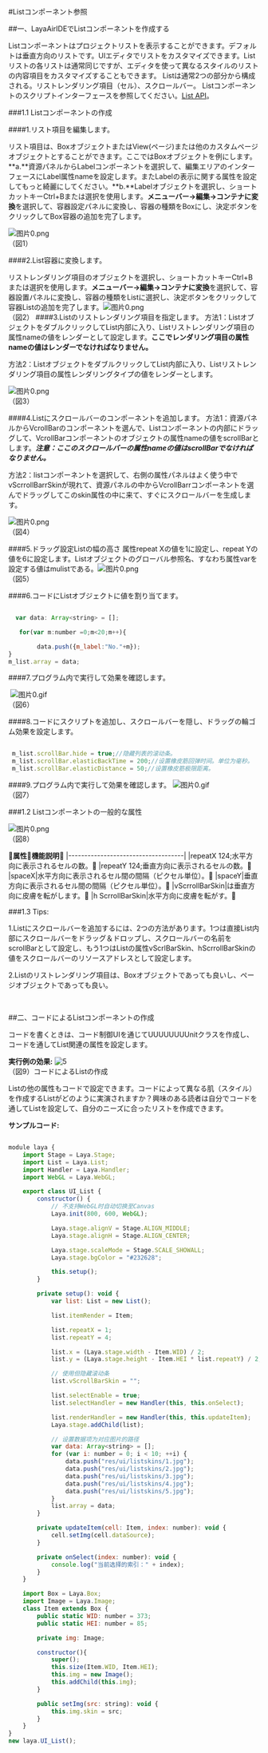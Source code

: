 #Listコンポーネント参照



##一、LayaAirIDEでListコンポーネントを作成する

Listコンポーネントはプロジェクトリストを表示することができます。デフォルトは垂直方向のリストです。UIエディタでリストをカスタマイズできます。Listリストの各リストは通常同じですが、エディタを使って異なるスタイルのリストの内容項目をカスタマイズすることもできます。
Listは通常2つの部分から構成される。リストレンダリング項目（セル）、スクロールバー。
Listコンポーネントのスクリプトインターフェースを参照してください。[List API](http://layaair.ldc.layabox.com/api/index.html?category=Core&class=laya.ui.List)。



 



###1.1 Listコンポーネントの作成

####1.リスト項目を編集します。

リスト項目は、BoxオブジェクトまたはView(ページ)または他のカスタムページオブジェクトとすることができます。ここではBoxオブジェクトを例にします。
​**a.**資源パネルからLabelコンポーネントを選択して、編集エリアのインターフェースにLabel属性nameを設定します。またLabelの表示に関する属性を設定してもっと綺麗にしてください。
​**b.**Labelオブジェクトを選択し、ショートカットキーCtrl+Bまたは選択を使用します。**メニューバー->編集->コンテナに変換**を選択して、容器設定パネルに変換し、容器の種類をBoxにし、決定ボタンをクリックしてBox容器の追加を完了します。

​![图片0.png](img/1.png)<br/>
（図1）





 ####2.List容器に変換します。

リストレンダリング項目のオブジェクトを選択し、ショートカットキーCtrl+Bまたは選択を使用します。**メニューバー->編集->コンテナに変換**を選択して、容器設置パネルに変換し、容器の種類をListに選択し、決定ボタンをクリックして容器Listの追加を完了します。
​![图片0.png](img/2.png)<br/>
（図2）
####3.Listのリストレンダリング項目を指定します。
方法1：ListオブジェクトをダブルクリックしてList内部に入り、Listリストレンダリング項目の属性nameの値をレンダーとして設定します。**ここでレンダリング項目の属性nameの値はレンダーでなければなりません。**

方法2：ListオブジェクトをダブルクリックしてList内部に入り、Listリストレンダリング項目の属性レンダリングタイプの値をレンダーとします。


​![图片0.png](img/3.png)<br/>
（図3）

####4.Listにスクロールバーのコンポーネントを追加します。
方法1：資源パネルからVcrollBarのコンポーネントを選んで、Listコンポーネントの内部にドラッグして、VcrollBarコンポーネントのオブジェクトの属性nameの値をscrollBarとします。***注意：ここのスクロールバーの属性nameの値はscrollBarでなければなりません。***

方法2：listコンポーネントを選択して、右側の属性パネルはよく使う中でvScrrollBarrSkinが現れて、資源パネルの中からVcrollBarrコンポーネントを選んでドラッグしてこのskin属性の中に来て、すぐにスクロールバーを生成します。

​![图片0.png](img/4.png)<br/>
（図4）

####5.ドラッグ設定Listの幅の高さ
属性repeat Xの値を1に設定し、repeat Yの値を6に設定します。Listオブジェクトのグローバル参照名、すなわち属性varを設定する値はmulistである。
​![图片0.png](img/5.png)<br/>
（図5）

####6.コードにListオブジェクトに値を割り当てます。



```javascript

  var data: Array<string> = [];

   for(var m:number =0;m<20;m++){

        data.push({m_label:"No."+m});
}
m_list.array = data;
```



####7.プログラム内で実行して効果を確認します。

   ​        ![图片0.gif](gif/1.gif)<br/>
（図6）

####8.コードにスクリプトを追加し、スクロールバーを隠し、ドラッグの輪ゴム効果を設定します。

```javascript

 m_list.scrollBar.hide = true;//隐藏列表的滚动条。
 m_list.scrollBar.elasticBackTime = 200;//设置橡皮筋回弹时间。单位为毫秒。
 m_list.scrollBar.elasticDistance = 50;//设置橡皮筋极限距离。
```


####9.プログラム内で実行して効果を確認します。
​![图片0.gif](gif/1.gif)<br/>
（図7）


###1.2 Listコンポーネントの一般的な属性

​![图片0.png](img/6.png)<br/>
（図8）

𞓜**属性**𞓜**機能説明**𞓜
|------------------------------------|
|repeatX 124;水平方向に表示されるセルの数。𞓜
|repeatY 124;垂直方向に表示されるセルの数。𞓜
|spaceX|水平方向に表示されるセル間の間隔（ピクセル単位）。𞓜
|spaceY|垂直方向に表示されるセル間の間隔（ピクセル単位）。𞓜
|vScrrollBarSkin|は垂直方向に皮膚を転がします。𞓜
|h ScrrollBarSkin|水平方向に皮膚を転がす。𞓜



  



###1.3 Tips:

1.Listにスクロールバーを追加するには、2つの方法があります。1つは直接List内部にスクロールバーをドラッグ＆ドロップし、スクロールバーの名前をscrollBarとして設定し、もう1つはListの属性vScrlBarSkin、hScrrollBarSkinの値をスクロールバーのリソースアドレスとして設定します。

2.Listのリストレンダリング項目は、Boxオブジェクトであっても良いし、ページオブジェクトであっても良い。

​


##二、コードによるListコンポーネントの作成

コードを書くときは、コード制御UIを通じてUUUUUUUUnitクラスを作成し、コードを通してList関連の属性を設定します。

**実行例の効果:**
​![5](gif/3.gif)<br/>
（図9）コードによるListの作成

Listの他の属性もコードで設定できます。コードによって異なる肌（スタイル）を作成するListがどのように実演されますか？興味のある読者は自分でコードを通してListを設定して、自分のニーズに合ったリストを作成できます。

**サンプルコード:**


```javascript

module laya {
    import Stage = Laya.Stage;
    import List = Laya.List;
    import Handler = Laya.Handler;
    import WebGL = Laya.WebGL;

    export class UI_List {
        constructor() {
            // 不支持WebGL时自动切换至Canvas
            Laya.init(800, 600, WebGL);

            Laya.stage.alignV = Stage.ALIGN_MIDDLE;
            Laya.stage.alignH = Stage.ALIGN_CENTER;

            Laya.stage.scaleMode = Stage.SCALE_SHOWALL;
            Laya.stage.bgColor = "#232628";

            this.setup();
        }

        private setup(): void {
            var list: List = new List();

            list.itemRender = Item;

            list.repeatX = 1;
            list.repeatY = 4;

            list.x = (Laya.stage.width - Item.WID) / 2;
            list.y = (Laya.stage.height - Item.HEI * list.repeatY) / 2;

            // 使用但隐藏滚动条
            list.vScrollBarSkin = "";

            list.selectEnable = true;
            list.selectHandler = new Handler(this, this.onSelect);

            list.renderHandler = new Handler(this, this.updateItem);
            Laya.stage.addChild(list);

            // 设置数据项为对应图片的路径
            var data: Array<string> = [];
            for (var i: number = 0; i < 10; ++i) {
                data.push("res/ui/listskins/1.jpg");
                data.push("res/ui/listskins/2.jpg");
                data.push("res/ui/listskins/3.jpg");
                data.push("res/ui/listskins/4.jpg");
                data.push("res/ui/listskins/5.jpg");
            }
            list.array = data;
        }

        private updateItem(cell: Item, index: number): void {
            cell.setImg(cell.dataSource);
        }

        private onSelect(index: number): void {
            console.log("当前选择的索引：" + index);
        }
    }

    import Box = Laya.Box;
    import Image = Laya.Image;
    class Item extends Box {
        public static WID: number = 373;
        public static HEI: number = 85;

        private img: Image;

        constructor(){
            super();
            this.size(Item.WID, Item.HEI);
            this.img = new Image();
            this.addChild(this.img);
        }

        public setImg(src: string): void {
            this.img.skin = src;
        }
    }
}
new laya.UI_List();
```


